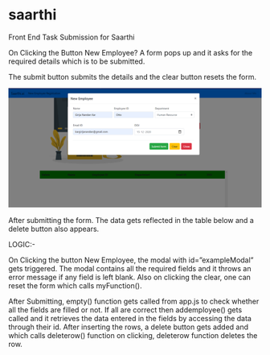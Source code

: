 # saarthi
Front End Task Submission for Saarthi



On Clicking the Button New Employee? A form pops up and it asks for the required details which is to be submitted.




The submit button submits the details and the clear button resets the form.


![Filled Form Image](https://github.com/girijakar/saarthi/blob/main/img/screenshots/filledform.png)





After submitting the form. The data gets reflected in the table below and a delete button also appears.



LOGIC:-

On Clicking the button New Employee, the modal with id=”exampleModal” gets triggered. The modal contains all the required fields and it throws an error message if any field is left blank. Also on clicking the clear, one can reset the form which calls myFunction().

After Submitting, empty() function gets called from app.js to check whether all the fields are filled or not. If all are correct then addemployee() gets called and it retrieves the data entered in the fields by accessing the data through their id. After inserting the rows, a delete button gets added and which calls deleterow() function on clicking, deleterow function deletes the row.

